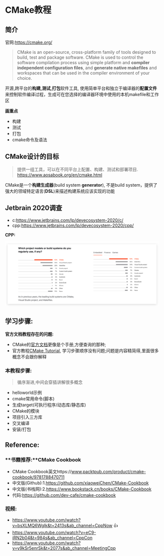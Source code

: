 # CMake教程

## 简介

官网:https://cmake.org/

> CMake is an open-source, cross-platform family of tools designed to build, test and package software. CMake is used to control the software compilation process using simple platform and **compiler independent configuration files**, and **generate native makefiles** and workspaces that can be used in the compiler environment of your choice.

开源,跨平台的**构建,测试,打包**软件工具,
使用简单平台和独立于编译器的**配置文件**来控制软件编译过程，生成可在您选择的编译器环境中使用的本机makefile和工作区

**画重点**

* 构建
* 测试
* 打包
* cmake命令及语法



## CMake设计的目标

> 提供一组工具，可以在不同平台上配置、构建、测试和部署项目. https://www.aosabook.org/en/cmake.html

CMake是一个**构建生成器**(build system **generator**), 不是build system，提供了强大的领域特定语言(**DSL**)来描述构建系统应该实现的功能

<!-- todo -->


## Jetbrain 2020调查

* c:https://www.jetbrains.com/lp/devecosystem-2020/c/
* cpp:https://www.jetbrains.com/lp/devecosystem-2020/cpp/

**CPP:**

![image-20210601003717844](index.assets/image-20210601003717844.png)

## 学习步骤:

**官方文档教程存在的问题:**

* CMake的[官方文档](https://cmake.org/cmake/help/latest/index.html)更像是个手册,方便查询的那种;
* 官方教程[CMake Tutorial](https://cmake.org/cmake/help/latest/guide/tutorial/index.html), 学习步骤顺序没有问题;问题是内容精简得,里面很多概念不会跟你解释

### 本教程步骤:

> 循序渐进,中间会穿插讲解很多概念

* helloworld示例
* cmake常用命令(脚本)
* 生成target(可执行程序/动态库/静态库)
* CMake的模块
* 项目引入三方库
* 交叉编译
* 安装/打包

## Reference:

### **书籍推荐:**CMake Cookbook

* CMake Cookbook英文https://www.packtpub.com/product/cmake-cookbook/9781788470711
* 中文版(Github):1.https://github.com/xiaoweiChen/CMake-Cookbook
* 中文版(书栈网):2.https://www.bookstack.cn/books/CMake-Cookbook
* 代码:https://github.com/dev-cafe/cmake-cookbook

### **视频:**

* https://www.youtube.com/watch?v=bsXLMQ6WgIk&t=2413s&ab_channel=CppNow 👍
* https://www.youtube.com/watch?v=eC9-iRN2b04&t=984s&ab_channel=CppCon
* https://www.youtube.com/watch?v=y9kSr5enrSk&t=2077s&ab_channel=MeetingCpp